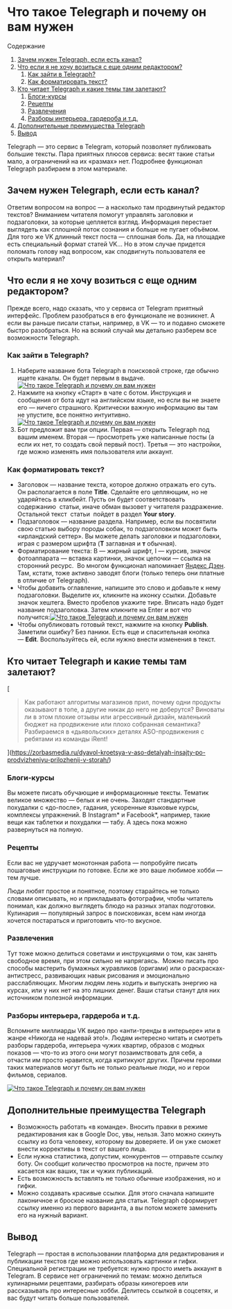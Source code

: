 # Что такое Telegraph и почему он вам нужен



Содержание

1. [Зачем нужен Telegraph, если есть канал?](https://zorbasmedia.ru/chto-takoe-telegraph-i-pochemu-on-vam-nuzhen/#id-0)
2. [Что если я не хочу возиться с еще одним редактором?](https://zorbasmedia.ru/chto-takoe-telegraph-i-pochemu-on-vam-nuzhen/#id-1)
    1. [Как зайти в Telegraph?](https://zorbasmedia.ru/chto-takoe-telegraph-i-pochemu-on-vam-nuzhen/#id-2)
    2. [Как форматировать текст?](https://zorbasmedia.ru/chto-takoe-telegraph-i-pochemu-on-vam-nuzhen/#id-3)
3. [Кто читает Telegraph и какие темы там залетают?](https://zorbasmedia.ru/chto-takoe-telegraph-i-pochemu-on-vam-nuzhen/#id-4)
    1. [Блоги-курсы](https://zorbasmedia.ru/chto-takoe-telegraph-i-pochemu-on-vam-nuzhen/#id-5)
    2. [Рецепты](https://zorbasmedia.ru/chto-takoe-telegraph-i-pochemu-on-vam-nuzhen/#id-6)
    3. [Развлечения](https://zorbasmedia.ru/chto-takoe-telegraph-i-pochemu-on-vam-nuzhen/#id-7)
    4. [Разборы интерьера, гардероба и т.д.](https://zorbasmedia.ru/chto-takoe-telegraph-i-pochemu-on-vam-nuzhen/#id-8)
4. [Дополнительные преимущества Telegraph](https://zorbasmedia.ru/chto-takoe-telegraph-i-pochemu-on-vam-nuzhen/#id-9)
5. [Вывод](https://zorbasmedia.ru/chto-takoe-telegraph-i-pochemu-on-vam-nuzhen/#id-10)

Telegraph — это сервис в Telegram, который позволяет публиковать большие тексты. Пара приятных плюсов сервиса: весят такие статьи мало, а ограничений на их «размах» нет. Подробнее функционал Telegraph разбираем в этом материале.

## **Зачем нужен Telegraph, если есть канал?**

Ответим вопросом на вопрос — а насколько там продвинутый редактор текстов? Вниманием читателя помогут управлять заголовки и подзаголовки, за которые цепляется взгляд. Информация перестает выглядеть как сплошной поток сознания и больше не пугает объёмом. Для того же VK длинный текст поста — сплошная боль. Да, на площадке есть специальный формат статей VK… Но в этом случае придется поломать голову над вопросом, как сподвигнуть пользователя ее открыть материал?

## **Что если я не хочу возиться с еще одним редактором?**

Прежде всего, надо сказать, что у сервиса от Telegram приятный интерфейс. Проблем разобраться в его функционале не возникнет. А если вы раньше писали статьи, например, в VK — то и подавно сможете быстро разобраться. Но на всякий случай мы детально разберем все возможности Telegraph.

### **Как зайти в Telegraph?**

1. Наберите название бота Telegraph в поисковой строке, где обычно ищете каналы. Он будет первым в выдаче.  
    [![Что такое Telegraph и почему он вам нужен](https://zorbasmedia.ru/wp-content/uploads/2023/07/image2-16.png)](https://zorbasmedia.ru/wp-content/uploads/2023/07/image2-16.png)
2. Нажмите на кнопку «Старт» в чате с ботом. Инструкция и сообщения от бота идут на английском языке, но если вы не знаете его — ничего страшного. Критически важную информацию вы там не упустите, все понятно интуитивно.[![Что такое Telegraph и почему он вам нужен](https://zorbasmedia.ru/wp-content/uploads/2023/07/image1-16-e1690793379807.png)](https://zorbasmedia.ru/wp-content/uploads/2023/07/image1-16-e1690793379807.png)
3. Бот предложит вам три опции. Первая — открыть Telegraph под вашим именем. Вторая — просмотреть уже написанные посты (а если их нет, то создать свой первый пост). Третья — это настройки, где можно изменять имя пользователя или аккаунт.

### **Как форматировать текст?**

- Заголовок — название текста, которое должно отражать его суть. Он располагается в поле **Title**. Сделайте его цепляющим, но не ударяйтесь в кликбейт. Пусть он будет соответствовать содержанию  статьи, иначе обман вызовет у читателя раздражение. Остальной текст  статьи  пойдет в раздел **Your story**.
- Подзаголовок — название раздела. Например, если вы посвятили свою статью выбору породы собак, то подзаголовком может быть «ирландский сеттер». Вы можете делать заголовки и подзаголовки, играя с размером шрифта (**Т** заглавная и **т** обычная).
- Форматирование текста: B — жирный шрифт, I — курсив, значок фотоаппарата — вставка картинки, значок цепочки — ссылка на сторонний ресурс.  Во многом функционал напоминает [Яндекс Дзен](https://ru.zorbasmedia.com/nastrojka-i-zapusk-yandeks-dzen-poshagovoe-rukovodstvo-v-2022-godu/). Там, кстати, тоже активно заводят блоги (только теперь они платные в отличие от Telegraph).
- Чтобы добавить оглавление, напишите это слово и добавьте к нему подзаголовки. Выделите их, кликните на иконку ссылки. Добавьте значок хештега. Вместо пробелов укажите тире. Вписать надо будет название подзаголовка. Затем кликните на Enter и вот что получится:[![Что такое Telegraph и почему он вам нужен](https://zorbasmedia.ru/wp-content/uploads/2023/07/image4-5-e1690793441400.jpg)](https://zorbasmedia.ru/wp-content/uploads/2023/07/image4-5.jpg)
- Чтобы опубликовать готовый текст, нажмите на кнопку **Publish**. Заметили ошибку? Без паники. Есть еще и спасительная кнопка — **Edit**. Воспользуйтесь ей, если нужно внести изменения в текст.

## **Кто читает Telegraph и какие темы там залетают?**

[

> Как работают алгоритмы магазинов прил, почему одни продукты оказывают в топе, а другие никак до него не доберутся? Виноваты ли в этом плохие отзывы или агрессивный дизайн, маленький бюджет на продвижение или плохо собранная семантика? Разбираемся в «дьявольских» деталях ASO-продвижения с ребятами из команды iRent!

](https://zorbasmedia.ru/dyavol-kroetsya-v-aso-detalyah-insajty-po-prodvizheniyu-prilozhenij-v-storah/)

### **Блоги-курсы**

Вы можете писать обучающие и информационные тексты. Тематик великое множество — белых и не очень. Заходят стандартные похудалки с «до-после», гадания, ускоренные языковые курсы, комплексы упражнений. В Instagram* и Facebook*, например, такие вещи как таблетки и похудалки — табу. А здесь пока можно развернуться на полную. 

### **Рецепты**

Если вас не удручает монотонная работа — попробуйте писать пошаговые инструкции по готовке. Если же это ваше любимое хобби — тем лучше. 

Люди любят простое и понятное, поэтому старайтесь не только словами описывать, но и прикладывать фотографии, чтобы читатель понимал, как должно выглядеть блюдо на разных этапах подготовки. Кулинария — популярный запрос в поисковиках, всем нам иногда хочется постараться и приготовить что-то вкусное.

### **Развлечения**

Тут тоже можно делиться советами и инструкциями о том, как занять свободное время, при этом сильно не напрягаясь.  Можно писать про способы мастерить бумажных журавликов (оригами) или о раскрасках-антистресс, развивающих навык рисования и эмоционально расслабляющих. Многим людям лень ходить и выпускать энергию на курсах, или у них нет на это лишних денег. Ваши статьи станут для них источником полезной информации.

### **Разборы интерьера, гардероба и т.д.**

Вспомните миллиарды VK видео про «анти-тренды в интерьере» или в жанре «Никогда не надевай это!». Людям интересно читать и смотреть разборы гардероба, интерьера чужих квартир, образов с модных показов — что-то из этого они могут позаимствовать для себя, а отчасти им просто нравится, когда критикуют других. Причем героями таких материалов могут быть не только реальные люди, но и герои фильмов, сериалов.

[![Что такое Telegraph и почему он вам нужен](https://zorbasmedia.ru/wp-content/uploads/2023/07/image3-13.png)](https://zorbasmedia.ru/wp-content/uploads/2023/07/image3-13.png)

## **Дополнительные преимущества Telegraph**

- Возможность работать «в команде». Вносить правки в режиме редактирования как в Google Doc, увы, нельзя. Зато можно скинуть ссылку из бота человеку, которому вы доверяете. И он уже сможет внести коррективы в текст от вашего лица.
- Если нужна статистика, допустим, конкурентов — отправьте ссылку боту. Он сообщит количество просмотров на посте, причем это касается как ваших, так и чужих публикаций.
- Есть возможность вставлять не только обычные изображения, но и гифки.
- Можно создавать красивые ссылки. Для этого сначала напишите лаконичное и броское название для статьи. Telegraph сформирует ссылку именно из первого варианта, а вы потом можете заменить его на нужный вариант. 

## **Вывод**

Telegraph — простая в использовании платформа для редактирования и публикации текстов где можно использовать картинки и гифки. Специальной регистрации не требуется: нужно просто иметь аккаунт в Telegram. В сервисе нет ограничений по темам: можно делиться кулинарными рецептами, разбирать образы киногероев или рассказывать про интересные хобби. Делитесь ссылкой в соцсетях, и вас будут читать больше пользователей.